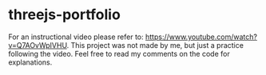 # threejs-portfolio

For an instructional video please refer to: https://www.youtube.com/watch?v=Q7AOvWpIVHU.
This project was not made by me, but just a practice following the video.
Feel free to read my comments on the code for explanations.
